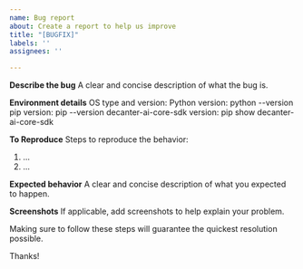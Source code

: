 ```yaml
---
name: Bug report
about: Create a report to help us improve
title: "[BUGFIX]"
labels: ''
assignees: ''

---
```


**Describe the bug**
A clear and concise description of what the bug is.

**Environment details**
OS type and version:
Python version: python --version
pip version: pip --version
decanter-ai-core-sdk version: pip show decanter-ai-core-sdk

**To Reproduce**
Steps to reproduce the behavior:
1. ...
2. ...

**Expected behavior**
A clear and concise description of what you expected to happen.

**Screenshots**
If applicable, add screenshots to help explain your problem.

Making sure to follow these steps will guarantee the quickest resolution possible.

Thanks!

